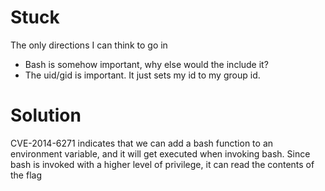 # Stuck
The only directions I can think to go in
* Bash is somehow important, why else would the include it?
* The uid/gid is important. It just sets my id to my group id.

# Solution
CVE-2014-6271 indicates that we can add a bash function to an environment variable, and it will get executed when invoking bash. Since bash is invoked with a higher level of privilege, it can read the contents of the flag
